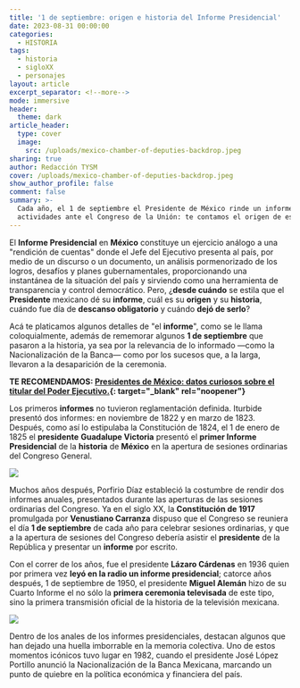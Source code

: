 ```yaml
---
title: '1 de septiembre: origen e historia del Informe Presidencial'
date: 2023-08-31 00:00:00
categories:
  - HISTORIA
tags:
  - historia
  - sigloXX
  - personajes
layout: article
excerpt_separator: <!--more-->
mode: immersive
header:
  theme: dark
article_header:
  type: cover
  image:
    src: /uploads/mexico-chamber-of-deputies-backdrop.jpeg
sharing: true
author: Redacción TYSM
cover: /uploads/mexico-chamber-of-deputies-backdrop.jpeg
show_author_profile: false
comment: false
summary: >-
  Cada año, el 1 de septiembre el Presidente de México rinde un informe de
  actividades ante el Congreso de la Unión: te contamos el origen de esto…
---
```

El **Informe Presidencial** en **México** constituye un ejercicio análogo a una "rendición de cuentas" donde el Jefe del Ejecutivo presenta al país, por medio de un discurso o un documento, un análisis pormenorizado de los logros, desafíos y planes gubernamentales, proporcionando una instantánea de la situación del país y sirviendo como una herramienta de transparencia y control democrático. Pero, ¿**desde cuándo** se estila que el **Presidente** mexicano dé su **informe**, cuál es su **origen** y su **historia**, cuándo fue día de **descanso obligatorio** y cuándo **dejó de serlo**?

Acá te platicamos algunos detalles de "el **informe**", como se le llama coloquialmente, además de rememorar algunos **1 de septiembre** que pasaron a la historia, ya sea por la relevancia de lo informado —como la Nacionalización de la Banca— como por los sucesos que, a la larga, llevaron a la desaparición de la ceremonia.

**TE RECOMENDAMOS: [Presidentes de México: datos curiosos sobre el titular del Poder Ejecutivo.](https://blog.tonoysumariachi.com/historia/2022/08/10/presidentes-de-mexico-datos-curiosos-sobre-el-titular-del-poder-ejecutivo.html){: target="_blank" rel="noopener"}**

Los primeros **informes** no tuvieron reglamentación definida. Iturbide presentó dos informes: en noviembre de 1822 y en marzo de 1823. Después, como así lo estipulaba la Constitución de 1824, el 1 de enero de 1825 el **presidente** **Guadalupe Victoria** presentó el **primer Informe Presidencial** de la **historia** de **México** en la apertura de sesiones ordinarias del Congreso General.

![](https://upload.wikimedia.org/wikipedia/commons/d/d4/Guadalupe_Victoria_-_02.jpg)

Muchos años después, Porfirio Díaz estableció la costumbre de rendir dos informes anuales, presentados durante las aperturas de las sesiones ordinarias del Congreso. Ya en el siglo XX, la **Constitución de 1917** promulgada por **Venustiano Carranza** dispuso que el Congreso se reuniera el día **1 de septiembre** de cada año para celebrar sesiones ordinarias, y que a la apertura de sesiones del Congreso debería asistir el **presidente** de la República y presentar un **informe** por escrito.

Con el correr de los años, fue el presidente **Lázaro Cárdenas** en 1936 quien por primera vez **leyó en la radio un informe presidencial**; catorce años después, 1 de septiembre de 1950, el presidente **Miguel Alemán** hizo de su Cuarto Informe el no sólo la **primera ceremonia televisada** de este tipo, sino la primera transmisión oficial de la historia de la televisión mexicana.

![](https://upload.wikimedia.org/wikipedia/commons/d/d7/Miguel_Aleman_Congreso.gif)

Dentro de los anales de los informes presidenciales, destacan algunos que han dejado una huella imborrable en la memoria colectiva. Uno de estos momentos icónicos tuvo lugar en 1982, cuando el presidente José López Portillo anunció la Nacionalización de la Banca Mexicana, marcando un punto de quiebre en la política económica y financiera del país.